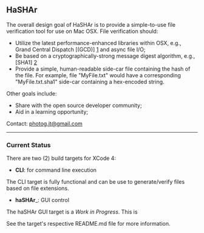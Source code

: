 HaSHAr
---------------

The overall design goal of HaSHAr is to provide a simple-to-use file verification tool for use on Mac OSX.  File verification should:

- Utilize the latest performance-enhanced libraries within OSX, e.g., Grand Central Dispatch [(GCD)] [1] and async file I/O;
- Be based on a cryptographically-strong message digest algorithm, e.g., [SHA1] [2]
- Provide a simple, human-readable side-car file containing the hash of the file.  For example, file "MyFile.txt" would have a corresponding "MyFile.txt.sha1" side-car containing a hex-encoded string.

Other goals include:
  - Share with the open source developer community;
  - Aid in a learning opportunity;

Contact:
photog.jt@gmail.com

---

### Current Status ###

There are two (2) build targets for XCode 4:

- __CLI__: for command line execution

The CLI target is fully functional and can be use to generate/verify files based on file extensions.

- __haSHAr___: GUI control

The haSHAr GUI target is a _Work in Progress_.  This is 

See the target's respective README.md file for more information.


  [1]: http://developer.apple.com/library/mac/#documentation/Performance/Reference/GCD_libdispatch_Ref/Reference/reference.html
  [2]: http://developer.apple.com/library/mac/#documentation/Darwin/Reference/ManPages/man3/CC_SHA1.3cc.html

